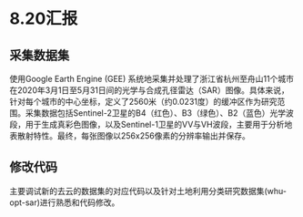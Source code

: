 # 8.20汇报

## 采集数据集
使用Google Earth Engine (GEE) 系统地采集并处理了浙江省杭州至舟山11个城市在2020年3月1日至5月31日间的光学与合成孔径雷达（SAR）图像。具体来说，针对每个城市的中心坐标，定义了2560米（约0.0231度）的缓冲区作为研究范围。采集数据包括Sentinel-2卫星的B4（红色）、B3（绿色）、B2（蓝色）光学波段，用于生成真彩色图像，以及Sentinel-1卫星的VV与VH波段，主要用于分析地表散射特性。最终，每张图像以256x256像素的分辨率输出并保存。


## 修改代码
主要调试新的去云的数据集的对应代码以及针对土地利用分类研究数据集(whu-opt-sar)进行熟悉和代码修改。

